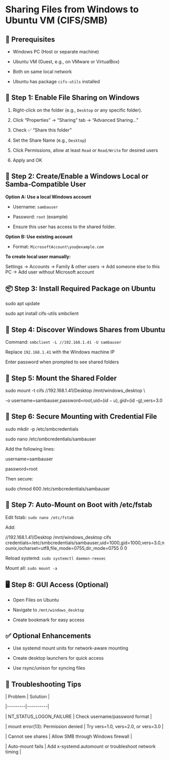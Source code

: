 # Sharing Files from Windows to Ubuntu VM (CIFS/SMB)

## 🧰 Prerequisites

- Windows PC (Host or separate machine)

- Ubuntu VM (Guest, e.g., on VMware or VirtualBox)

- Both on same local network

- Ubuntu has package `cifs-utils` installed

## 🔧 Step 1: Enable File Sharing on Windows

1. Right-click on the folder (e.g., `Desktop` or any specific folder).

2. Click “Properties” → “Sharing” tab → “Advanced Sharing…”

3. Check ✅ “Share this folder”

4. Set the Share Name (e.g., `Desktop`)

5. Click Permissions, allow at least `Read` or `Read/Write` for desired users

6. Apply and OK

## 🔐 Step 2: Create/Enable a Windows Local or Samba-Compatible User

**Option A: Use a local Windows account**

- Username: `sambauser`

- Password: `root` (example)

- Ensure this user has access to the shared folder.

**Option B: Use existing account**

- Format: `MicrosoftAccount\you@example.com`

**To create local user manually:**

Settings → Accounts → Family & other users → Add someone else to this PC → Add user without Microsoft account

## 📦 Step 3: Install Required Package on Ubuntu

sudo apt update

sudo apt install cifs-utils smbclient

## 📂 Step 4: Discover Windows Shares from Ubuntu

Command: `smbclient -L //192.168.1.41 -U sambauser`

Replace `192.168.1.41` with the Windows machine IP

Enter password when prompted to see shared folders

## 📁 Step 5: Mount the Shared Folder

sudo mount -t cifs //192.168.1.41/Desktop /mnt/windows_desktop \

-o username=sambauser,password=root,uid=$(id -u),gid=$(id -g),vers=3.0

## 🔐 Step 6: Secure Mounting with Credential File

sudo mkdir -p /etc/smbcredentials

sudo nano /etc/smbcredentials/sambauser

Add the following lines:

username=sambauser

password=root

Then secure:

sudo chmod 600 /etc/smbcredentials/sambauser

## 🔁 Step 7: Auto-Mount on Boot with /etc/fstab

Edit fstab: `sudo nano /etc/fstab`

Add:

//192.168.1.41/Desktop /mnt/windows_desktop cifs credentials=/etc/smbcredentials/sambauser,uid=1000,gid=1000,vers=3.0,nounix,iocharset=utf8,file_mode=0755,dir_mode=0755 0 0

Reload systemd: `sudo systemctl daemon-reexec`

Mount all: `sudo mount -a`

## 🖥 Step 8: GUI Access (Optional)

- Open Files on Ubuntu

- Navigate to `/mnt/windows_desktop`

- Create bookmark for easy access

## ✅ Optional Enhancements

- Use systemd mount units for network-aware mounting

- Create desktop launchers for quick access

- Use rsync/unison for syncing files

## 🧪 Troubleshooting Tips

| Problem | Solution |

|---------|----------|

| NT_STATUS_LOGON_FAILURE | Check username/password format |

| mount error(13): Permission denied | Try vers=1.0, vers=2.0, or vers=3.0 |

| Cannot see shares | Allow SMB through Windows firewall |

| Auto-mount fails | Add x-systemd.automount or troubleshoot network timing |
